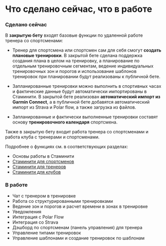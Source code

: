 # Что сделано сейчас, что в работе

### Сделано сейчас
В **закрытую бету** входят базовые функции по удаленной работе тренера со спортсменами:

* Тренер для спортсмена или спортсмен сам для себя смогут **создать плановые тренировки**. В закрытой бете сделана поддержка создания плана в целом на тренировку, а планирование по отдельным тренировочным сегментам, ведение индивидуальных тренировочных зон и порогов и использование шаблонов тренировок при планировании будут реализованы к публичной бете.

* Запланированные тренировки можно выполнить в спортивных часах и фактические данные будут автоматически импортированы в Стаминити. В закрытой бете реализован **автоматический импорт из Garmin Connect**, а в публичной бете добавятся автоматический импорт из Strava и Polar flow, а также загрузка из файлов.

* Запланированные и фактически выполненные тренировки составят основу **тренировочного календаря** спортсмена.

Также в закрытую бету входит работа тренера со спортсменами и работа клуба с тренерами и спортсменами.

Подробнее о функциях см. в соответствующих разделах:
* Основы работы в Стаминити
* [Стаминити для спортсменов](/athletes/staminity-for-athlete.md) 
* [Стаминити для тренеров](/coaches/staminity-for-coach.md)
* [Стаминити для клубов](/clubs/staminity-for-clubs.md)


### В работе
* Чат с тренером в тренировке
* Работа со структурированными тренировками
* Ведение зон и порогов и расчет времени в зонах в тренировке
* Уведомления
* Интеграция с Polar Flow
* Интеграция со Strava
* Дэшборд по спортсменам (панель управления) для тренера
* Управление типами тренировок
* Управление шаблонами и создание тренировок по шаблонам